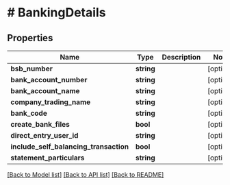 # # BankingDetails

## Properties

Name | Type | Description | Notes
------------ | ------------- | ------------- | -------------
**bsb_number** | **string** |  | [optional] 
**bank_account_number** | **string** |  | [optional] 
**bank_account_name** | **string** |  | [optional] 
**company_trading_name** | **string** |  | [optional] 
**bank_code** | **string** |  | [optional] 
**create_bank_files** | **bool** |  | [optional] 
**direct_entry_user_id** | **string** |  | [optional] 
**include_self_balancing_transaction** | **bool** |  | [optional] 
**statement_particulars** | **string** |  | [optional] 

[[Back to Model list]](../../README.md#documentation-for-models) [[Back to API list]](../../README.md#documentation-for-api-endpoints) [[Back to README]](../../README.md)


